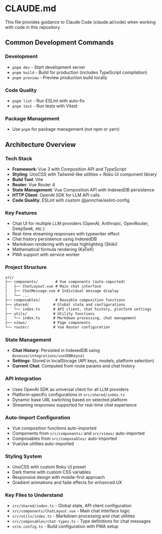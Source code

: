 # CLAUDE.md

This file provides guidance to Claude Code (claude.ai/code) when working with code in this repository.

## Common Development Commands

### Development

- `pnpm dev` - Start development server
- `pnpm build` - Build for production (includes TypeScript compilation)
- `pnpm preview` - Preview production build locally

### Code Quality

- `pnpm lint` - Run ESLint with auto-fix
- `pnpm test` - Run tests with Vitest

### Package Management

- Use `pnpm` for package management (not npm or yarn)

## Architecture Overview

### Tech Stack

- **Framework**: Vue 3 with Composition API and TypeScript
- **Styling**: UnoCSS with Tailwind-like utilities + Roku UI component library
- **Build Tool**: Vite
- **Router**: Vue Router 4
- **State Management**: Vue Composition API with IndexedDB persistence
- **HTTP Client**: OpenAI SDK for LLM API calls
- **Code Quality**: ESLint with custom @jannchie/eslint-config

### Key Features

- Chat UI for multiple LLM providers (OpenAI, Anthropic, OpenRouter, DeepSeek, etc.)
- Real-time streaming responses with typewriter effect
- Chat history persistence using IndexedDB
- Markdown rendering with syntax highlighting (Shiki)
- Mathematical formula rendering (KaTeX)
- PWA support with service worker

### Project Structure

```txt
src/
├── components/        # Vue components (auto-imported)
│   ├── ChatLayout.vue # Main chat interface
│   ├── ChatMessage.vue # Individual message display
│   └── ...
├── composables/       # Reusable composition functions
├── shared/           # Global state and configurations
│   └── index.ts      # API client, chat history, platform settings
├── utils/            # Utility functions
│   └── index.ts      # Markdown processing, chat management
├── views/            # Page components
└── router/           # Vue Router configuration
```

### State Management

- **Chat History**: Persisted in IndexedDB using `@vueuse/integrations/useIDBKeyval`
- **Settings**: Stored in localStorage (API keys, models, platform selection)
- **Current Chat**: Computed from route params and chat history

### API Integration

- Uses OpenAI SDK as universal client for all LLM providers
- Platform-specific configurations in `src/shared/index.ts`
- Dynamic base URL switching based on selected platform
- Streaming responses supported for real-time chat experience

### Auto-Import Configuration

- Vue composition functions auto-imported
- Components from `src/components/` and `src/views/` auto-imported
- Composables from `src/composables/` auto-imported
- VueUse utilities auto-imported

### Styling System

- UnoCSS with custom Roku UI preset
- Dark theme with custom CSS variables
- Responsive design with mobile-first approach
- Gradient animations and fade effects for enhanced UX

### Key Files to Understand

- `src/shared/index.ts` - Global state, API client configuration
- `src/components/ChatLayout.vue` - Main chat interface logic
- `src/utils/index.ts` - Markdown processing and chat utilities
- `src/composables/chat-types.ts` - Type definitions for chat messages
- `vite.config.ts` - Build configuration with PWA setup